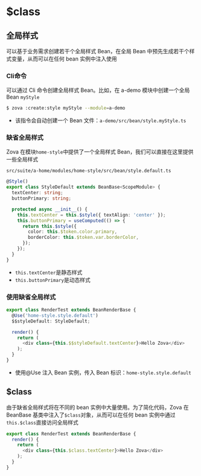 # $class

## 全局样式

可以基于业务需求创建若干个全局样式 Bean，在全局 Bean 中预先生成若干个样式变量，从而可以在任何 bean 实例中注入使用

### Cli命令

可以通过 Cli 命令创建全局样式 Bean。比如，在 a-demo 模块中创建一个全局 Bean `myStyle`

```bash
$ zova :create:style myStyle --module=a-demo
```

- 该指令会自动创建一个 Bean 文件：`a-demo/src/bean/style.myStyle.ts`

### 缺省全局样式

Zova 在模块`home-style`中提供了一个全局样式 Bean，我们可以直接在这里提供一些全局样式

`src/suite/a-home/modules/home-style/src/bean/style.default.ts`

```typescript
@Style()
export class StyleDefault extends BeanBase<ScopeModule> {
  textCenter: string;
  buttonPrimary: string;

  protected async __init__() {
    this.textCenter = this.$style({ textAlign: 'center' });
    this.buttonPrimary = useComputed(() => {
      return this.$style({
        color: this.$token.color.primary,
        borderColor: this.$token.var.borderColor,
      });
    });
  }
}
```

- `this.textCenter`是静态样式
- `this.buttonPrimary`是动态样式

### 使用缺省全局样式

```typescript
export class RenderTest extends BeanRenderBase {
  @Use('home-style.style.default')
  $$styleDefault: StyleDefault;

  render() {
    return (
      <div class={this.$$styleDefault.textCenter}>Hello Zova</div>
    );
  }
}
```

- 使用@Use 注入 Bean 实例，传入 Bean 标识：`home-style.style.default`

## $class

由于缺省全局样式将在不同的 bean 实例中大量使用。为了简化代码，Zova 在 BeanBase 基类中注入了`$class`对象，从而可以在任何 bean 实例中通过`this.$class`直接访问全局样式

```typescript
export class RenderTest extends BeanRenderBase {
  render() {
    return (
      <div class={this.$class.textCenter}>Hello Zova</div>
    );
  }
}
```
